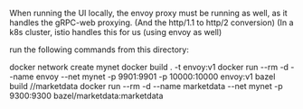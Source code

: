 When running the UI locally, the envoy proxy must be running as well, as it handles the gRPC-web proxying. (And the http/1.1 to http/2 conversion) (In a k8s cluster, istio handles this for us (using envoy as well)

run the following commands from this directory:

docker network create mynet
docker build . -t envoy:v1
docker run --rm -d --name envoy --net mynet -p 9901:9901 -p 10000:10000 envoy:v1
bazel build //marketdata 
docker run --rm -d --name marketdata --net mynet -p 9300:9300 bazel/marketdata:marketdata 